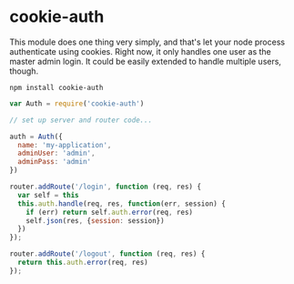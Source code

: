 cookie-auth
===========

This module does one thing very simply, and that's let your node process authenticate using cookies. Right now, it only handles one user as the master admin login. It could be easily extended to handle multiple users, though.

```npm install cookie-auth```


```javascript
var Auth = require('cookie-auth')

// set up server and router code...

auth = Auth({
  name: 'my-application',
  adminUser: 'admin',
  adminPass: 'admin'
})

router.addRoute('/login', function (req, res) {
  var self = this
  this.auth.handle(req, res, function(err, session) {
    if (err) return self.auth.error(req, res)
    self.json(res, {session: session})
  })
});

router.addRoute('/logout', function (req, res) {
  return this.auth.error(req, res)
});
```